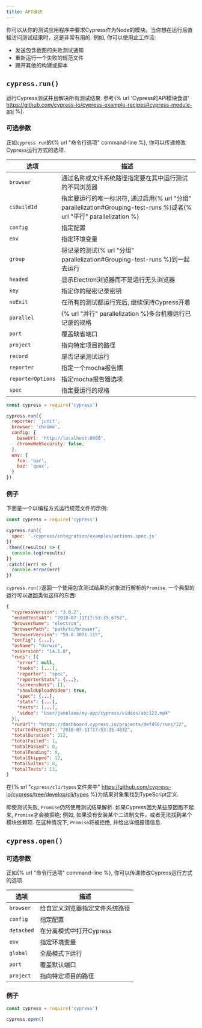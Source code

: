 ```yaml
---
title: API模块
---
```


你可以从你的测试应用程序中要求Cypress作为Node的模块。当你想在运行后直接访问测试结果时，这是非常有用的. 例如, 你可以使用此工作流:

- 发送包含截图的失败测试通知
- 重新运行一个失败的规范文件
- 踢开其他的构建或脚本

## `cypress.run()`

运行Cypress测试并且解决所有测试结果. 参考{% url 'Cypress的API模块食谱' https://github.com/cypress-io/cypress-example-recipes#cypress-module-api %}.

### 可选参数

正如`cypress run`的{% url "命令行选项" command-line %}, 你可以传递修改Cypress运行方式的选项.

选项 | 描述
------ |  ---------
`browser`  | 通过名称或文件系统路径指定要在其中运行测试的不同浏览器
`ciBuildId` | 指定要运行的唯一标识符, 通过启用{% url "分组" parallelization#Grouping-test-runs %}或者{% url "平行" parallelization %}
`config`  | 指定配置
`env`  | 指定环境变量
`group` | 将记录的测试{% url "分组" parallelization#Grouping-test-runs %}到一起去运行
`headed`  | 显示Electron浏览器而不是运行无头浏览器
`key`  | 指定你的秘密记录密钥
`noExit` | 在所有的测试都运行完后, 继续保持Cypress开着
`parallel` | {% url "并行" parallelization %}多台机器运行已记录的规格
`port`  | 覆盖缺省端口
`project` | 指向特定项目的路径
`record`  | 是否记录测试运行
`reporter`  | 指定一个mocha报告期
`reporterOptions`  | 指定mocha报告器选项
`spec`  | 指定要运行的规格

```javascript
const cypress = require('cypress')

cypress.run({
  reporter: 'junit',
  browser: 'chrome',
  config: {
    baseUrl: 'http://localhost:8080',
    chromeWebSecurity: false,
  },
  env: {
    foo: 'bar',
    baz: 'quux',
  }
})
```

### 例子

下面是一个以编程方式运行规范文件的示例:

```js
const cypress = require('cypress')

cypress.run({
  spec: './cypress/integration/examples/actions.spec.js'
})
.then((results) => {
  console.log(results)
})
.catch((err) => {
  console.error(err)
})
```

`cypress.run()`返回一个使用包含测试结果的对象进行解析的`Promise`. 一个典型的运行可以返回类似这样的东西:

```json
{
  "cypressVersion": "3.0.2",
  "endedTestsAt": "2018-07-11T17:53:35.675Z",
  "browserName": "electron",
  "browserPath": "path/to/browser",
  "browserVersion": "59.0.3071.115",
  "config": {...},
  "osName": "darwin",
  "osVersion": "14.5.0",
  "runs": [{
    "error": null,
    "hooks": [...],
    "reporter": "spec",
    "reporterStats": {...},
    "screenshots": [],
    "shouldUploadVideo": true,
    "spec": {...},
    "stats": {...},
    "tests": [...],
    "video": "User/janelane/my-app/cypress/videos/abc123.mp4"
  }],
  "runUrl": "https://dashboard.cypress.io/projects/def456/runs/12",
  "startedTestsAt": "2018-07-11T17:53:35.463Z",
  "totalDuration": 212,
  "totalFailed": 1,
  "totalPassed": 0,
  "totalPending": 0,
  "totalSkipped": 12,
  "totalSuites": 8,
  "totalTests": 13,
}
```

在{% url "`cypress/cli/types`文件夹中" https://github.com/cypress-io/cypress/tree/develop/cli/types %}为结果对象集找到TypeScript定义.

即使测试失败, `Promise`仍然使用测试结果解析. 如果Cypress因为某些原因跑不起来, `Promise`才会被拒绝; 例如, 如果没有安装某个二进制文件，或者无法找到某个模块依赖项. 在这种情况下, `Promise`将被拒绝, 并给出详细报错信息.

## `cypress.open()`

### 可选参数

正如{% url "命令行选项" command-line %}, 你可以传递修改Cypress运行方式的选项.

选项 | 描述
------ | ---------
`browser` | 给自定义浏览器指定文件系统路径
`config`  | 指定配置
`detached` | 在分离模式中打开Cypress
`env`  | 指定环境变量
`global` | 全局模式下运行
`port`  | 覆盖默认端口
`project` | 指向特定项目的路径

### 例子

```javascript
const cypress = require('cypress')

cypress.open()
```
